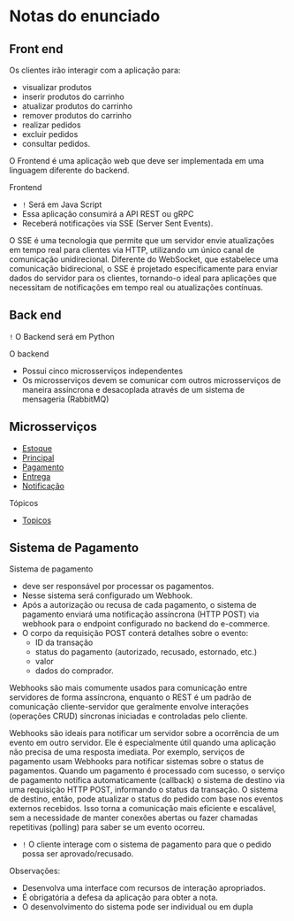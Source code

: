 # Notas do enunciado

## Front end
Os clientes irão interagir com a aplicação para:
- visualizar produtos
- inserir produtos do carrinho
- atualizar produtos do carrinho
- remover produtos do carrinho
- realizar pedidos
- excluir pedidos
- consultar pedidos.

O Frontend é uma aplicação web que deve ser implementada em uma linguagem diferente do backend.

Frontend
- `!` Será em Java Script
- Essa aplicação consumirá a API REST ou gRPC
- Receberá notificações via SSE (Server Sent Events).

O SSE é uma tecnologia que permite que um servidor envie atualizações em tempo real para clientes via HTTP, utilizando um único canal de comunicação unidirecional. Diferente do WebSocket, que estabelece uma comunicação bidirecional, o SSE é projetado especificamente para enviar dados do servidor para os clientes, tornando-o ideal para aplicações que necessitam de notificações em tempo real ou atualizações contínuas.

## Back end
`!` O Backend será em Python

O backend
- Possui cinco microsserviços independentes
- Os microsserviços devem se comunicar com outros microsserviços de maneira assíncrona e desacoplada através de um sistema de mensageria (RabbitMQ)

## Microsserviços
- [Estoque](./docs/microservicos/entrega.md)
- [Principal](./docs/microservicos/principal.md)
- [Pagamento](./docs/microservicos/pagamento.md)
- [Entrega](./docs/microservicos/entrega.md)
- [Notificação](./docs/microservicos/notificação.md)

Tópicos
- [Topicos](./topicos.md)

## Sistema de Pagamento

Sistema de pagamento
- deve ser responsável por processar os pagamentos.
- Nesse sistema será configurado um Webhook.
- Após a autorização ou recusa de cada pagamento, o sistema de pagamento enviará uma notificação assíncrona (HTTP POST) via webhook para o endpoint configurado no backend do e-commerce.
- O corpo da requisição POST conterá detalhes sobre o evento:
  - ID da transação
  - status do pagamento (autorizado, recusado, estornado, etc.)
  - valor
  - dados do comprador.

Webhooks são mais comumente usados para comunicação entre servidores de forma assíncrona, enquanto o REST é um padrão de comunicação cliente-servidor que geralmente envolve interações (operações CRUD) síncronas iniciadas e controladas pelo cliente.

Webhooks são ideais para notificar um servidor sobre a ocorrência de um evento em outro servidor. Ele é especialmente útil quando uma aplicação não precisa de uma resposta imediata. Por exemplo, serviços de pagamento usam Webhooks para notificar sistemas sobre o status de pagamentos. Quando um pagamento é processado com sucesso, o serviço de pagamento notifica automaticamente (callback) o sistema de destino via uma requisição HTTP POST, informando o status da transação. O sistema de destino, então, pode atualizar o status do pedido com base nos eventos externos recebidos. Isso torna a comunicação mais eficiente e escalável, sem a necessidade de manter conexões abertas ou fazer chamadas repetitivas (polling) para saber se um evento ocorreu.

- `!` O cliente interage com o sistema de pagamento para que o pedido possa ser aprovado/recusado.

Observações:
- Desenvolva uma interface com recursos de interação apropriados.
- É obrigatória a defesa da aplicação para obter a nota.
- O desenvolvimento do sistema pode ser individual ou em dupla